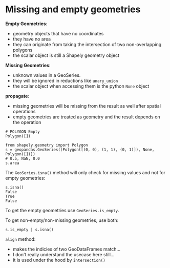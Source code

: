 # Missing and empty geometries

**Empty Geometries**:
- geometry objects that have no coordinates
- they have no area
- they can originate from taking the intersection of two non-overlapping polygons
- the scalar object is still a Shapely geometry object

**Missing Geometries**:
- unknown values in a GeoSeries.
- they will be ignored in reductions like `unary_union`
- the scalar object when accessing them is the python `None` object

**propagate**:
- missing geometries will be missing from the result as well after spatial operations
- empty geometries are treated as geometry and the result depends on the operation

```
# POLYGON Empty
Polygon([])
```

```
from shapely.geometry import Polygon
s = geopandas.GeoSeries([Polygon([(0, 0), (1, 1), (0, 1)]), None, Polygon([])])
# 0.5, NaN, 0.0
s.area
```

The `GeoSeries.isna()` method will only check for missing values and not for empty geometries:
```
s.isna()
False
True
False
```

To get the empty geometries use `GeoSeries.is_empty`.

To get non-empty/non-missing geometries, use both:
```
s.is_empty | s.isna()
```

`align` method:
- makes the indicies of two GeoDataFrames match...
- I don't really understand the usecase here still...
- it is used under the hood by `intersection()`


